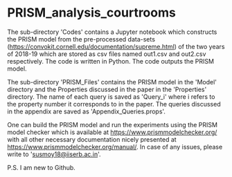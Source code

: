 # PRISM_analysis_courtrooms

The sub-directory 'Codes' contains a Jupyter notebook which constructs the PRISM model from the pre-processed data-sets
(https://convokit.cornell.edu/documentation/supreme.html) of the two years of 2018-19 which are stored as csv files 
named out1.csv and out2.csv respectively. The code is written in Python. The code outputs the PRISM model.

The sub-directory 'PRISM_Files' contains the PRISM model in the 'Model' directory and the Properties discussed in the
paper in the 'Properties' directory. The name of each query is saved as 'Query_i' where i refers to the property number 
it corresponds to in the paper. The queries discussed in the appendix are saved as 'Appendix_Queries.props'.

One can build the PRISM model and run the experiments using the PRISM model checker which is available at 
https://www.prismmodelchecker.org/ with all other necessary documentation nicely presented at 
https://www.prismmodelchecker.org/manual/. In case of any issues, please write to 'susmoy18@iiserb.ac.in'. 

P.S. I am new to Github.
